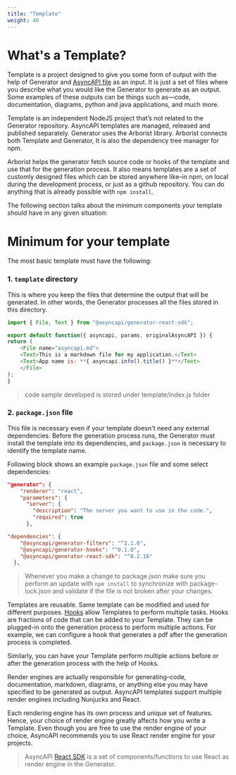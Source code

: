 ```yaml
---
title: "Template"
weight: 40
---
```


# What's a Template?

Template is a project designed to give you some form of output with the help of Generator and [AsyncAPI file](asyncapi-file.md) as an input. It is just a set of files where you describe what you would like the Generator to generate as an output. Some examples of these outputs can be things such as—code, documentation, diagrams, python and java applications, and much more. 

Template is an independent NodeJS project that’s not related to the Generator repository. AsyncAPI templates are managed, released and published separately. Generator uses the Arborist library. Arborist connects both Template and Generator, It is also the dependency tree manager for npm. 

Arborist helps the generator fetch source code or hooks of the template and use that for the generation process. It also means templates are a set of customly designed files which can be stored anywhere like–in npm, on local during the development process, or just as a github repository. You can do anything that is already possible with `npm install`.

The following section talks about the minimum components your template should have in any given situation:

# Minimum for your template

The most basic template must have the following:

### 1. `template` directory

This is where you keep the files that determine the output that will be generated. In other words, the Generator processes all the files stored in this directory.

```js
import { File, Text } from "@asyncapi/generator-react-sdk";

export default function({ asyncapi, params, originalAsyncAPI }) {
return (
    <File name="asyncapi.md">
    <Text>This is a markdown file for my application.</Text>
    <Text>App name is: **{ asyncapi.info().title() }**</Text>
    </File>
);
}
```

> code sample developed is stored under template/index.js folder

### 2. `package.json` file

This file is necessary even if your template doesn't need any external dependencies. Before the generation process runs, the Generator must install the template into its dependencies, and `package.json` is necessary to identify the template name.

Following block shows an example `package.json` file and some select dependencies:

```json
"generator": {
    "renderer": "react",
    "parameters": {
      "server": {
        "description": "The server you want to use in the code.",
        "required": true
      },

"dependencies": {
    "@asyncapi/generator-filters": "^2.1.0",
    "@asyncapi/generator-hooks": "^0.1.0",
    "@asyncapi/generator-react-sdk": "^0.2.16"
  },
```

> Whenever you make a change to package.json make sure you perform an update with `npm install` to synchronize with package-lock.json and validate if the file is not broken after your changes.

Templates are reusable. Same template can be modified and used for different purposes. [Hooks](hooks.md) allow Templates to perform multiple tasks. Hooks are fractions of code that can be added to your Template. They can be plugged-in onto the generation process to perform multiple actions. For example, we can configure a hook that generates a pdf after the generation process is completed. 

Similarly, you can have your Template perform multiple actions before or after the generation process with the help of Hooks.

Render engines are actually responsible for generating–code, documentation, markdown, diagrams, or anything else you may have specified to be generated as output. AsyncAPI templates support multiple render engines including Nunjucks and React. 

Each rendering engine has its own process and unique set of features. Hence, your choice of render engine greatly affects how you write a Template. Even though you are free to use the render engine of your choice, AsyncAPI recommends you to use React render engine for your projects.

> AsyncAPI [React SDK](https://github.com/asyncapi/generator-react-sdk) is a set of components/functions to use React as render engine in the Generator.









